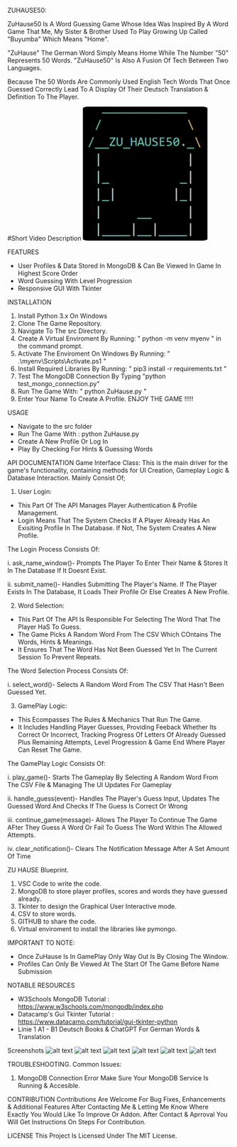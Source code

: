 ZUHAUSE50:

ZuHause50 Is A Word Guessing Game  Whose Idea Was Inspired By A Word Game That Me, My Sister & Brother Used To Play Growing Up Called "Buyumba" Which Means "Home".

"ZuHause" The German Word Simply Means Home While The Number "50" Represents 50 Words. "ZuHause50" Is Also A Fusion Of Tech Between Two Languages.

Because The 50 Words Are Commonly Used English Tech Words That Once Guessed Correctly Lead To A Display Of Their Deutsch Translation & Definition To The Player.


#Short Video Description
[![Video Description](ZuHause50Logs/LogoPNG.png)](https://youtube.com/shorts/CqZsqFJkuPQ?feature=share)

FEATURES
- User Profiles & Data Stored In MongoDB & Can Be Viewed In Game In Highest Score Order
- Word Guessing With Level Progression
- Responsive GUI With Tkinter


INSTALLATION
1. Install Python 3.x On Windows
2. Clone The Game Repository.
3. Navigate To The src Directory.
4. Create A Virtual Enviroment By Running: " python -m venv myenv " in the command prompt.
5. Activate The Enviroment On Windows By Running: " .\myenv\Scripts\Activate.ps1 "
6. Install Required Libraries By Running: " pip3 install -r requirements.txt "
7. Test The MongoDB Connection By Typing "python test_mongo_connection.py"
8. Run The Game With: " python ZuHause.py "
9. Enter Your Name To Create A Profile. ENJOY THE GAME !!!!!

USAGE
- Navigate to the src folder 
- Run The Game With : python ZuHause.py
- Create A New Profile Or Log In
- Play By Checking For Hints & Guessing Words

API DOCUMENTATION
Game Interface Class: This is the main driver for the game's functionality, containing methods for UI Creation, Gameplay Logic & Database Interaction. Mainly Consist Of;

1. User Login:
- This Part Of The API Manages Player Authentication & Profile Management.
- Login Means That The System Checks If A Player Already Has An Exisiting Profile In The Database. If Not, The System Creates A New Profile.

The Login Process Consists Of:

i. ask_name_window()-
Prompts The Player To Enter Their Name & Stores It In The Database If It Doesnt Exist.

ii. submit_name()-
Handles Submitting The Player's Name. If The Player Exists In The Database, It Loads Their Profile Or Else Creates A New Profile.

2. Word Selection:
- This Part Of The API Is Responsible For Selecting The Word That The Player HaS To Guess.
- The Game Picks A Random Word From The CSV Which COntains The Words, Hints & Meanings.
- It Ensures That The Word Has Not Been Guessed Yet In The Current Session To Prevent Repeats.

The Word Selection Process Consists Of:

i. select_word()-
Selects A Random Word From The CSV That Hasn't Been Guessed Yet.

3. GamePlay Logic:
- This Ecompasses The Rules & Mechanics That Run The Game. 
- It Includes Handling Player Guesses, Providing Feeback Whether Its Correct Or Incorrect, Tracking Progress Of Letters Of Already Guessed Plus Remaining Attempts, Level Progression & Game End Where Player Can Reset The Game. 

The GamePlay Logic Consists Of:

i. play_game()-
Starts The Gameplay By Selecting A Random Word From The CSV File & Managing The UI Updates For Gameplay

ii. handle_guess(event)-
Handles The Player's Guess Input, Updates The Guessed Word And Checks If The Guess Is Correct Or Wrong

iii. continue_game(message)-
Allows The Player To Continue The Game AFter They Guess A Word Or Fail To Guess The Word Within The Allowed Attempts.

iv. clear_notification()-
Clears The Notification Message After A Set Amount Of Time

ZU HAUSE Blueprint.
1. VSC Code to write the code.
2. MongoDB to store player profiles, scores and words they have guessed already.
3. Tkinter to design the Graphical User Interactive mode.
4. CSV to store words.
7. GITHUB to share the code.
8. Virtual enviroment to install the libraries like pymongo.

IMPORTANT TO NOTE:

- Once ZuHause Is In GamePlay Only Way Out Is By Closing The Window.
- Profiles Can Only Be Viewed At The Start Of The Game Before Name Submission

NOTABLE RESOURCES 

- W3Schools MongoDB Tutorial : https://www.w3schools.com/mongodb/index.php
- Datacamp's Gui Tkinter Tutorial : https://www.datacamp.com/tutorial/gui-tkinter-python
- Linie 1 A1 - B1 Deutsch Books & ChatGPT For German Words & Translation


Screenshots 
![alt text](<Dark Mode ScreenShot.jpg>)
![alt text](<../imgs/Light Mode ScreenShot.jpg>)
![alt text](<Name Entry ScreenShot.jpg>)
![alt text](<Game Play ScreenShot.jpg>)
![alt text](<../imgs/Profile ScreenShot.jpg>)
![alt text](<Game Final Screenshot.jpg>)

TROUBLESHOOTING.
Common Issues:
1. MongoDB Connection Error
Make Sure Your MongoDB Service Is Running & Accesible.

CONTRIBUTION
Contributions Are Welcome For Bug Fixes, Enhancements & Additional Features After Contacting Me & Letting Me Know Where Exactly You Would Like To Improve Or Addon. After Contact & Aprroval You Will Get Instructions On Steps For Contribution.

LICENSE
This Project Is Licensed Under The MIT License.
